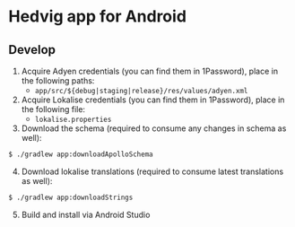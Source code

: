 # Hedvig app for Android

## Develop

1. Acquire Adyen credentials (you can find them in 1Password), place in the following paths:
    - `app/src/${debug|staging|release}/res/values/adyen.xml`
2. Acquire Lokalise credentials (you can find them in 1Password), place in the following file:
    - `lokalise.properties`
3. Download the schema (required to consume any changes in schema as well):
```bash
$ ./gradlew app:downloadApolloSchema
```
4. Download lokalise translations (required to consume latest translations as well):
```bash
$ ./gradlew app:downloadStrings
```
5. Build and install via Android Studio
